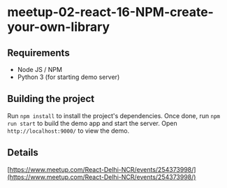 # meetup-02-react-16-NPM-create-your-own-library

## Requirements
- Node JS / NPM
- Python 3 (for starting demo server)

## Building the project

Run ``npm install`` to install the project's dependencies. Once done, run ``npm run start`` to build the demo app and start the server. Open ``http://localhost:9000/`` to view the demo.

## Details
[https://www.meetup.com/React-Delhi-NCR/events/254373998/](https://www.meetup.com/React-Delhi-NCR/events/254373998/)

